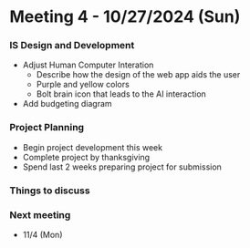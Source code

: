 # Meeting 4 - 10/27/2024 (Sun)

### IS Design and Development

- Adjust Human Computer Interation
  - Describe how the design of the web app aids the user
  - Purple and yellow colors
  - Bolt brain icon that leads to the AI interaction
- Add budgeting diagram

### Project Planning

- Begin project development this week
- Complete project by thanksgiving
- Spend last 2 weeks preparing project for submission

### Things to discuss

### Next meeting

- 11/4 (Mon)
